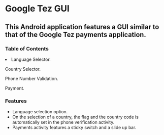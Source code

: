 <h1>Google Tez GUI</h1>
<h2>This Android application features a GUI similar to that of the Google Tez payments application.</h2>

<h3> Table of Contents </h3>
<li>Language Selector.</li>
 
Country Selector.

Phone Number Validation.

Payment.

<h3> Features </h3>
<ul>
<li>Language selection option.</li>

<li>On the selection of a country, the flag and the country code is automatically set in the phone verification activity.</li>

<li>Payments activity features a sticky switch and a slide up bar.</li>
</ul>


